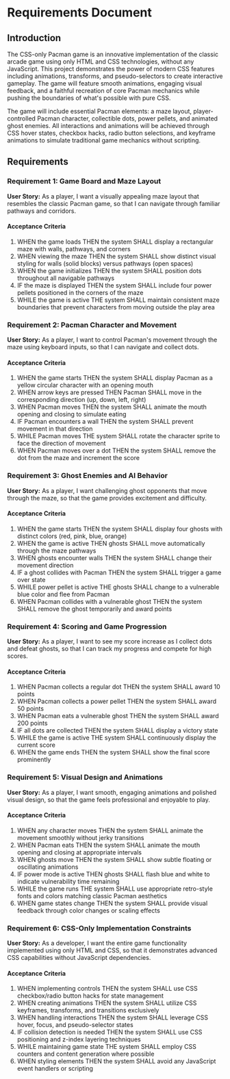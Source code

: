 # Requirements Document

## Introduction

The CSS-only Pacman game is an innovative implementation of the classic arcade game using only HTML and CSS technologies, without any JavaScript. This project demonstrates the power of modern CSS features including animations, transforms, and pseudo-selectors to create interactive gameplay. The game will feature smooth animations, engaging visual feedback, and a faithful recreation of core Pacman mechanics while pushing the boundaries of what's possible with pure CSS.

The game will include essential Pacman elements: a maze layout, player-controlled Pacman character, collectible dots, power pellets, and animated ghost enemies. All interactions and animations will be achieved through CSS hover states, checkbox hacks, radio button selections, and keyframe animations to simulate traditional game mechanics without scripting.

## Requirements

### Requirement 1: Game Board and Maze Layout
**User Story:** As a player, I want a visually appealing maze layout that resembles the classic Pacman game, so that I can navigate through familiar pathways and corridors.

#### Acceptance Criteria
1. WHEN the game loads THEN the system SHALL display a rectangular maze with walls, pathways, and corners
2. WHEN viewing the maze THEN the system SHALL show distinct visual styling for walls (solid blocks) versus pathways (open spaces)
3. WHEN the game initializes THEN the system SHALL position dots throughout all navigable pathways
4. IF the maze is displayed THEN the system SHALL include four power pellets positioned in the corners of the maze
5. WHILE the game is active THE system SHALL maintain consistent maze boundaries that prevent characters from moving outside the play area

### Requirement 2: Pacman Character and Movement
**User Story:** As a player, I want to control Pacman's movement through the maze using keyboard inputs, so that I can navigate and collect dots.

#### Acceptance Criteria
1. WHEN the game starts THEN the system SHALL display Pacman as a yellow circular character with an opening mouth
2. WHEN arrow keys are pressed THEN Pacman SHALL move in the corresponding direction (up, down, left, right)
3. WHEN Pacman moves THEN the system SHALL animate the mouth opening and closing to simulate eating
4. IF Pacman encounters a wall THEN the system SHALL prevent movement in that direction
5. WHILE Pacman moves THE system SHALL rotate the character sprite to face the direction of movement
6. WHEN Pacman moves over a dot THEN the system SHALL remove the dot from the maze and increment the score

### Requirement 3: Ghost Enemies and AI Behavior
**User Story:** As a player, I want challenging ghost opponents that move through the maze, so that the game provides excitement and difficulty.

#### Acceptance Criteria
1. WHEN the game starts THEN the system SHALL display four ghosts with distinct colors (red, pink, blue, orange)
2. WHEN the game is active THEN ghosts SHALL move automatically through the maze pathways
3. WHEN ghosts encounter walls THEN the system SHALL change their movement direction
4. IF a ghost collides with Pacman THEN the system SHALL trigger a game over state
5. WHILE power pellet is active THE ghosts SHALL change to a vulnerable blue color and flee from Pacman
6. WHEN Pacman collides with a vulnerable ghost THEN the system SHALL remove the ghost temporarily and award points

### Requirement 4: Scoring and Game Progression
**User Story:** As a player, I want to see my score increase as I collect dots and defeat ghosts, so that I can track my progress and compete for high scores.

#### Acceptance Criteria
1. WHEN Pacman collects a regular dot THEN the system SHALL award 10 points
2. WHEN Pacman collects a power pellet THEN the system SHALL award 50 points
3. WHEN Pacman eats a vulnerable ghost THEN the system SHALL award 200 points
4. IF all dots are collected THEN the system SHALL display a victory state
5. WHILE the game is active THE system SHALL continuously display the current score
6. WHEN the game ends THEN the system SHALL show the final score prominently

### Requirement 5: Visual Design and Animations
**User Story:** As a player, I want smooth, engaging animations and polished visual design, so that the game feels professional and enjoyable to play.

#### Acceptance Criteria
1. WHEN any character moves THEN the system SHALL animate the movement smoothly without jerky transitions
2. WHEN Pacman eats THEN the system SHALL animate the mouth opening and closing at appropriate intervals
3. WHEN ghosts move THEN the system SHALL show subtle floating or oscillating animations
4. IF power mode is active THEN ghosts SHALL flash blue and white to indicate vulnerability time remaining
5. WHILE the game runs THE system SHALL use appropriate retro-style fonts and colors matching classic Pacman aesthetics
6. WHEN game states change THEN the system SHALL provide visual feedback through color changes or scaling effects

### Requirement 6: CSS-Only Implementation Constraints
**User Story:** As a developer, I want the entire game functionality implemented using only HTML and CSS, so that it demonstrates advanced CSS capabilities without JavaScript dependencies.

#### Acceptance Criteria
1. WHEN implementing controls THEN the system SHALL use CSS checkbox/radio button hacks for state management
2. WHEN creating animations THEN the system SHALL utilize CSS keyframes, transforms, and transitions exclusively
3. WHEN handling interactions THEN the system SHALL leverage CSS hover, focus, and pseudo-selector states
4. IF collision detection is needed THEN the system SHALL use CSS positioning and z-index layering techniques
5. WHILE maintaining game state THE system SHALL employ CSS counters and content generation where possible
6. WHEN styling elements THEN the system SHALL avoid any JavaScript event handlers or scripting
